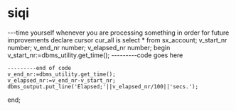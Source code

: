 # siqi
---time yourself whenever you are processing something in order for future improvements
declare 
cursor cur_all is select * from sx_account;
    v_start_nr number;
    v_end_nr number;
    v_elapsed_nr number;
begin
    v_start_nr:=dbms_utility.get_time();
    ---------code goes here
    
    
    
    ---------end of code
    v_end_nr:=dbms_utility.get_time();
    v_elapsed_nr:=v_end_nr-v_start_nr;
    dbms_output.put_line('Elapsed;'||v_elapsed_nr/100||'secs.');
end;
